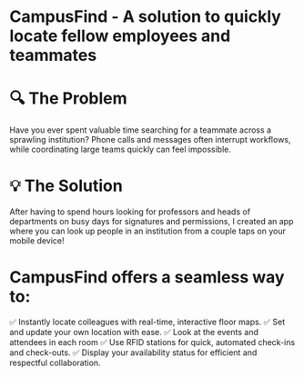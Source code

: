 # CampusFind - A solution to quickly locate fellow employees and teammates

# 🔍 The Problem

Have you ever spent valuable time searching for a teammate across a sprawling institution? Phone calls and messages often interrupt workflows, while coordinating large teams quickly can feel impossible.

# 💡 The Solution

After having to spend hours looking for professors and heads of departments on busy days for signatures and permissions, I created an app where you can look up people in an institution from a couple taps on your mobile device!

# CampusFind offers a seamless way to:

✅ Instantly locate colleagues with real-time, interactive floor maps.
✅ Set and update your own location with ease.
✅ Look at the events and attendees in each room
✅ Use RFID stations for quick, automated check-ins and check-outs.
✅ Display your availability status for efficient and respectful collaboration.
